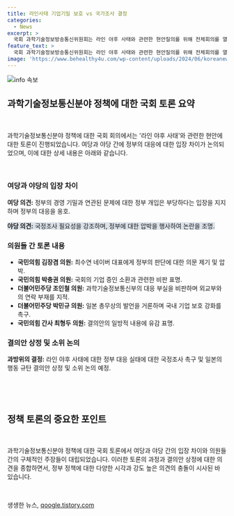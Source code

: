 ```yaml
---
title: 라인사태 기업기밀 보호 vs 국가조사 결정
categories:
  - News
excerpt: >
  국회 과학기술정보방송통신위원회는 라인 야후 사태와 관련한 현안질의를 위해 전체회의를 열었습니다. 여당은 정부의 대처를 옹호하며 기업의 경영 기밀과 연관된 문제에 정부 개입을 비판했고, 야당은 국정조사의 필요성을 주장했습니다. 국민의힘 의원들은 최수연 네이버 대표를 증인으로 출석시켜 정부의 판단을 질타하고 반일 감정을 키우며 비판했습니다. 민주당 의원들은 외교, 산업 부처와의 실무자 간 통화만으로 대응이 미흡하다고 비판했고, 일본의 자본 관계 재검토 발언을 거론하며 우리 기업 보호 촉구했습니다. 과방위는 국정조사와 한국 기업 보호를 위한 결의안을 상정하고 논의할 예정입니다.
feature_text: >
  국회 과학기술정보방송통신위원회는 라인 야후 사태와 관련한 현안질의를 위해 전체회의를 열었습니다. 여당은 정부의 대처를 옹호하며 기업의 경영 기밀과 연관된 문제에 정부 개입을 비판했고, 야당은 국정조사의 필요성을 주장했습니다. 국민의힘 의원들은 최수연 네이버 대표를 증인으로 출석시켜 정부의 판단을 질타하고 반일 감정을 키우며 비판했습니다. 민주당 의원들은 외교, 산업 부처와의 실무자 간 통화만으로 대응이 미흡하다고 비판했고, 일본의 자본 관계 재검토 발언을 거론하며 우리 기업 보호 촉구했습니다. 과방위는 국정조사와 한국 기업 보호를 위한 결의안을 상정하고 논의할 예정입니다.
image: 'https://www.behealthy4u.com/wp-content/uploads/2024/06/koreanews.jpg'
---
```


<p><img src="https://www.behealthy4u.com/wp-content/uploads/2024/06/koreanews.jpg" alt="info 속보" /></p>

<h2 data-ke-size="size26">과학기술정보통신분야 정책에 대한 국회 토론 요약</h2>

<p data-ke-size="size16">&nbsp;</p>

<p>과학기술정보통신분야 정책에 대한 국회 회의에서는 '라인 야후 사태'와 관련한 현안에 대한 토론이 진행되었습니다. 여당과 야당 간에 정부의 대응에 대한 입장 차이가 논의되었으며, 이에 대한 상세 내용은 아래와 같습니다.</p>

<p data-ke-size="size16">&nbsp;</p>

<h3>여당과 야당의 입장 차이</h3>

<p><b>여당 의견:</b> 정부의 경영 기밀과 연관된 문제에 대한 정부 개입은 부당하다는 입장을 지지하며 정부의 대응을 옹호.</p>

<p><span style="background-color: #21538527;"><b>야당 의견:</b> 국정조사 필요성을 강조하며, 정부에 대한 압박을 행사하여 논란을 조명.</span></p>

<h3>의원들 간 토론 내용</h3>

<ul>
  <li><b>국민의힘 김장겸 의원:</b> 최수연 네이버 대표에게 정부의 판단에 대한 의문 제기 및 압박.</li>
  <li><b>국민의힘 박충권 의원:</b> 국회의 기업 증인 소환과 관련한 비판 표명.</li>
  <li><b>더불어민주당 조인철 의원:</b> 과학기술정보통신부의 대응 부실을 비판하며 외교부와의 연락 부재를 지적.</li>
  <li><b>더불어민주당 박민규 의원:</b> 일본 총무상의 발언을 거론하며 국내 기업 보호 강화를 촉구.</li>
  <li><b>국민의힘 간사 최형두 의원:</b> 결의안의 일방적 내용에 유감 표명.</li>
</ul>

<h3>결의안 상정 및 소위 논의</h3>

<p><b>과방위의 결정:</b> 라인 야후 사태에 대한 정부 대응 실태에 대한 국정조사 촉구 및 일본의 행동 규탄 결의안 상정 및 소위 논의 예정.</p>

<p data-ke-size="size16">&nbsp;</p>

<p data-ke-size="size16">&nbsp;</p>

<h2 data-ke-size="size26">정책 토론의 중요한 포인트</h2>

<p data-ke-size="size16">&nbsp;</p>

<p>과학기술정보통신분야 정책에 대한 국회 토론에서 여당과 야당 간의 입장 차이와 의원들 간의 구체적인 주장들이 대립되었습니다. 이러한 토론의 과정과 결의안 상정에 대한 의견을 종합하면서, 정부 정책에 대한 다양한 시각과 강도 높은 의견의 충돌이 시사된 바 있습니다.</p>

<p data-ke-size="size16">&nbsp;</p>
생생한 뉴스, <a href="https://qoogle.tistory.com" rel="dofollow">qoogle.tistory.com</a>


